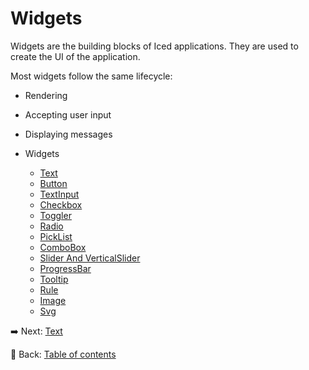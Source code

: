 # Widgets

Widgets are the building blocks of Iced applications.
They are used to create the UI of the application.

Most widgets follow the same lifecycle:

- Rendering
- Accepting user input
- Displaying messages

- Widgets
  - [Text](./tutorial/text.md)
  - [Button](./tutorial/button.md)
  - [TextInput](./tutorial/text_input.md)
  - [Checkbox](./tutorial/checkbox.md)
  - [Toggler](./tutorial/toggler.md)
  - [Radio](./tutorial/radio.md)
  - [PickList](./tutorial/picklist.md)
  - [ComboBox](./tutorial/combobox.md)
  - [Slider And VerticalSlider](./tutorial/slider.md)
  - [ProgressBar](./tutorial/progressbar.md)
  - [Tooltip](./tutorial/tooltip.md)
  - [Rule](./tutorial/rule.md)
  - [Image](./tutorial/image.md)
  - [Svg](./tutorial/svg.md)

:arrow_right: Next: [Text](./text.md)

:blue_book: Back: [Table of contents](./../README.md)
